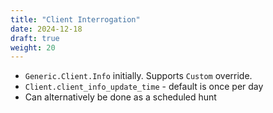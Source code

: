 ```yaml
---
title: "Client Interrogation"
date: 2024-12-18
draft: true
weight: 20
---
```


- `Generic.Client.Info` initially. Supports `Custom` override.
- `Client.client_info_update_time` - default is once per day
- Can alternatively be done as a scheduled hunt
